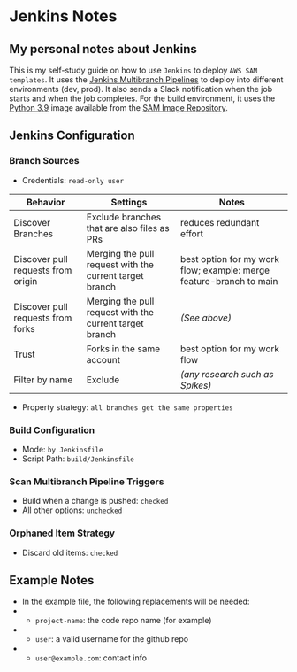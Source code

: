 # Jenkins Notes

## My personal notes about Jenkins

This is my self-study guide on how to use `Jenkins` to deploy `AWS SAM templates`.  It uses the [Jenkins Multibranch Pipelines](https://www.jenkins.io/doc/book/pipeline/multibranch/)
to deploy into different environments (dev, prod).  It also sends a Slack notification when the job starts and when the job completes.  For the build environment, it uses the [Python 3.9](https://gallery.ecr.aws/sam/build-python3.9)
image available from the [SAM Image Repository](https://docs.aws.amazon.com/serverless-application-model/latest/developerguide/serverless-image-repositories.html).

## Jenkins Configuration

### Branch Sources

* Credentials: `read-only user`

| Behavior | Settings | Notes |
| -------- | -------- | ----- |
| Discover Branches | Exclude branches that are also files as PRs | reduces redundant effort
| Discover pull requests from origin | Merging the pull request with the current target branch | best option for my work flow; example: merge feature-branch to main
| Discover pull requests from forks | Merging the pull request with the current target branch | *(See above)*
| Trust | Forks in the same account | best option for my work flow
| Filter by name | Exclude | *(any research such as Spikes)*

* Property strategy: `all branches get the same properties`

### Build Configuration

* Mode: `by Jenkinsfile`
* Script Path: `build/Jenkinsfile`


### Scan Multibranch Pipeline Triggers

* Build when a change is pushed: `checked`
* All other options: `unchecked`

### Orphaned Item Strategy

* Discard old items: `checked`


## Example Notes
* In the example file, the following replacements will be needed:
* * `project-name`: the code repo name (for example)
* * `user`: a valid username for the github repo
* * `user@example.com`: contact info
